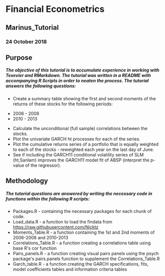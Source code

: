 # Financial Econometrics
## Marinus_Tutorial
### 24 October 2018

## Purpose
##### The objective of this tutorial is to accumulate experience in working with Texevier and RMarkdown. The tutorial was written in a README with accompanying R Scripts in order to neaten the process. The tutorial answers the following questions:
* Create a summary table showing the first and second moments of the returns of these stocks for the following periods:
+ 2006 - 2008
+ 2010 - 2013
* Calculate the unconditional (full sample) correlations between the stocks.
* Plot the univariate GARCH ht processes for each of the series.
* Plot the cumulative returns series of a portfolio that is equally weighted to each of the stocks - reweighted each year on the last day of June.
* See if including the GARCH11 conditional volatility series of SLM (ht,Sanlam) improves the GARCH11 model fit of ABSP (interpret the p-value of the regressor).

## Methodology
##### The tutorial questions are answered by writing the necessary code in functions within the following R scripts:
* Packages.R - containing the necessary packages for each chunk of code.
* Load_data.R - a function to load the findata from https://raw.githubusercontent.com/Nicktz
* Moments_Table.R - a function containing the 1st and 2nd moments of 2006-2008 and 2010-2013
* Correlations_Table.R - a function creating a correlations table using base R's cor function
* Pairs_panels.R - a function creating visual pairs panels using the psych package's pairs.panels function to supplement the Correlations_Table.R
* Garch_table.R - a function creating the GARCH specifications, fits, model coefficients tables and information criteria tables
